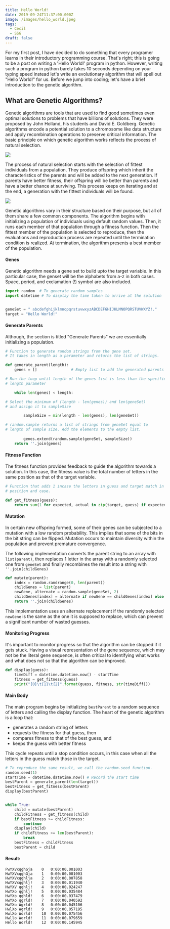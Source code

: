 ```yaml
---
title: Hello World!
date: 2019-09-24T11:37:00.000Z
image: /images/hello_world.jpeg
tags:
  - Cecil
  - SSG
draft: false
---
```

For my first post, I have decided to do something that every programer learns in their introductory programming course. That's right; this is going to be a post on writing a 'Hello World!' program in python. However, writing such a program in python barely takes 10 seconds depending on your typing speed instead let's write an evolutionary algorithm that will spell out "Hello World!" for us. Before we jump into coding; let's have a brief introduction to the genetic algorithm.

## What are Genetic Algorithms?

Genetic algorithms are tools that are used to find good sometimes even optimal solutions to problems that have billions of solutions. They were proposed by John Holland, his students and David E. Goldberg. Genetic algorithms encode a potential solution to a chromosome like data structure and apply recombination operations to preserve critical information. The basic principle on which genetic algorithm works reflects the process of natural selection.

![](/images/ga_1.jpg)

The process of natural selection starts with the selection of fittest individuals from a population. They produce offspring which inherit the characteristics of the parents and will be added to the next generation. If parents have better fitness, their offspring will be better than parents and have a better chance at surviving. This process keeps on iterating and at the end, a generation with the fittest individuals will be found.

![](/images/flow.jpg)

Genetic algorithms vary in their structure based on their purpose, but all of them share a few common components. The algorithm begins with initializing a population of individuals using default random values. Then, it runs each member of that population through a fitness function. Then the fittest member of the population is selected to reproduce, then the evaluations and reproduction process are repeated until the termination condition is realized. At termination, the algorithm presents a best member of the population. 

#### Genes

Genetic algorithm needs a gene set to build upto the target variable. In this particular case, the genset will be the alphabets from a-z in both cases. Space, period, and exclamation (!) symbol are also included. 

```python
import random  # To generate random samples
import datetime # To display the time taken to arrive at the solution


geneSet = " abcdefghijklmnopqrstuvwxyzABCDEFGHIJKLMNOPQRSTUVWXYZ!."
target = "Hello World!"
```

#### Generate Parents
Although, the section is titled "Generate Parents" we are essentially initializing a population.

```python
# Function to generate random strings from the gene set. 
# It takes in length as a parameter and returns the list of strings.

def generate_parent(length):
    genes = []               # Empty list to add the generated parents

# Run the loop until length of the genes list is less than the specified
# length parameter

    while len(genes) < length:

# Select the minimum of (length - len(genes)) and len(geneSet) 
# and assign it to sampleSize 

        sampleSize = min(length - len(genes), len(geneSet))

# random.sample returns a list of strings from geneSet equal to
# length of sample size. Add the elements to the empty list.
  
        genes.extend(random.sample(geneSet, sampleSize))
    return ''.join(genes)
```

#### Fitness Function

The fitness function provides feedback to guide the algorithm towards a solution. In this case, the fitness value is the total number of letters in the same position as that of the target variable.

```python
# Function that adds 1 incase the letters in guess and target match in 
# position and case.

def get_fitness(guess):
    return sum(1 for expected, actual in zip(target, guess) if expected == actual)
```

#### Mutation

In certain new offspring formed, some of their genes can be subjected to a mutation with a low random probability. This implies that some of the bits in the bit string can be flipped. Mutation occurs to maintain diversity within the population and prevent premature convergence.

The following implementation converts the parent string to an array with `list(parent)`, then replaces 1 letter in the array with a randomly selected one from `geneSet` and finally recombines the result into a string with `''.join(childGenes)`

```python
def mutate(parent):
    index = random.randrange(0, len(parent))
    childGenes = list(parent)
    newGene, alternate = random.sample(geneSet, 2)
    childGenes[index] = alternate if newGene == childGenes[index] else newGene
    return ''.join(childGenes)
```

This implementation uses an alternate replacement if the randomly selected `newGene` is the same as the one it is supposed to replace, which can prevent a significant number of wasted guesses.

#### Monitoring Progress

It's important to monitor progress so that the algorithm can be stopped if it gets stuck. Having a visual representation of the gene sequence, which may not be the literal gene sequence, is often critical to identifying what works and what does not so that the algorithm can be improved.

```python
def display(guess):
    timeDiff = datetime.datetime.now() - startTime
    fitness = get_fitness(guess)
    print("{0}\t{1}\t{2}".format(guess, fitness, str(timeDiff)))
```

#### Main Body

The main program begins by initializing `bestParent` to a random sequence of letters and calling the display function. The heart of the genetic algorithm is a loop that:

* generates a random string of letters
* requests the fitness for that guess, then
* compares fitness to that of the best guess, and
* keeps the guess with better fitness

This cycle repeats until a stop condition occurs, in this case when all the letters in the guess match those in the target.

```python
# To reproduce the same result, we call the random.seed function.
random.seed(1)
startTime = datetime.datetime.now() # Record the start time
bestParent = generate_parent(len(target)) 
bestFitness = get_fitness(bestParent)
display(bestParent)


while True:
    child = mutate(bestParent)
    childFitness = get_fitness(child)
    if bestFitness >= childFitness:
        continue
    display(child)
    if childFitness >= len(bestParent):
        break
    bestFitness = childFitness
    bestParent = child
```

#### Result:

```output
PwYXVxqghGja	0	0:00:00.001003
HwYXVxqghGja	1	0:00:00.001003
HwYXVxqghlja	2	0:00:00.007858
HwYXVxqghlj!	3	0:00:00.011940
HwYXV qghlj!	4	0:00:00.024247
HwYXo qghlj!	5	0:00:00.035484
HwYXo qghld!	6	0:00:00.037479
HwYXo qgrld!	7	0:00:00.040592
HwYXo Wgrld!	8	0:00:00.045106
HwlXo Wgrld!	9	0:00:00.057195
HwlXo World!	10	0:00:00.075456
Hwllo World!	11	0:00:00.079659
Hello World!	12	0:00:00.145945
```

